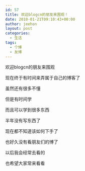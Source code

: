 ```yaml
---
id: 57
title: 欢迎blogcn的朋友来围观！
date: 2010-01-21T09:10:43+00:00
author: jeehon
layout: post
categories:
  - 生活
tags:
  - 个博
  - 友博
---
```

欢迎blogcn的朋友来围观
  
现在终于有时间来弄属于自己的博客了
  
虽然还有很多不懂
  
但是有时间学
  
而且可以学到很多东西
  
半年没有写东西了
  
现在都不知道该如何下手了
  
也好久没有看朋友们的博了
  
以后我会经常去看的
  
也希望大家常来看看